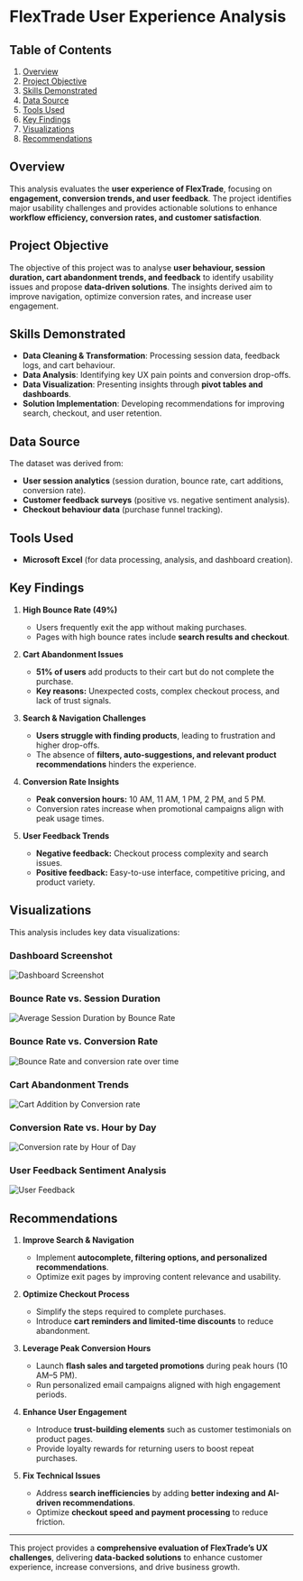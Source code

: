 # FlexTrade User Experience Analysis 

## Table of Contents
1. [Overview](#overview)
2. [Project Objective](#project-objective)
3. [Skills Demonstrated](#skills-demonstrated)
4. [Data Source](#data-source)
5. [Tools Used](#tools-used)
6. [Key Findings](#key-findings)
7. [Visualizations](#visualizations)
8. [Recommendations](#recommendations)

## Overview
This analysis evaluates the **user experience of FlexTrade**, focusing on **engagement, conversion trends, and user feedback**. The project identifies major usability challenges and provides actionable solutions to enhance **workflow efficiency, conversion rates, and customer satisfaction**.

## Project Objective
The objective of this project was to analyse **user behaviour, session duration, cart abandonment trends, and feedback** to identify usability issues and propose **data-driven solutions**. The insights derived aim to improve navigation, optimize conversion rates, and increase user engagement.

## Skills Demonstrated
- **Data Cleaning & Transformation**: Processing session data, feedback logs, and cart behaviour.
- **Data Analysis**: Identifying key UX pain points and conversion drop-offs.
- **Data Visualization**: Presenting insights through **pivot tables and dashboards**.
- **Solution Implementation**: Developing recommendations for improving search, checkout, and user retention.

## Data Source
The dataset was derived from:
- **User session analytics** (session duration, bounce rate, cart additions, conversion rate).
- **Customer feedback surveys** (positive vs. negative sentiment analysis).
- **Checkout behaviour data** (purchase funnel tracking).

## Tools Used
- **Microsoft Excel** (for data processing, analysis, and dashboard creation).

## Key Findings
1. **High Bounce Rate (49%)**
   - Users frequently exit the app without making purchases.
   - Pages with high bounce rates include **search results and checkout**.

2. **Cart Abandonment Issues**
   - **51% of users** add products to their cart but do not complete the purchase.
   - **Key reasons:** Unexpected costs, complex checkout process, and lack of trust signals.

3. **Search & Navigation Challenges**
   - **Users struggle with finding products**, leading to frustration and higher drop-offs.
   - The absence of **filters, auto-suggestions, and relevant product recommendations** hinders the experience.

4. **Conversion Rate Insights**
   - **Peak conversion hours:** 10 AM, 11 AM, 1 PM, 2 PM, and 5 PM.
   - Conversion rates increase when promotional campaigns align with peak usage times.

5. **User Feedback Trends**
   - **Negative feedback:** Checkout process complexity and search issues.
   - **Positive feedback:** Easy-to-use interface, competitive pricing, and product variety.

## Visualizations
This analysis includes key data visualizations:

### Dashboard Screenshot
![Dashboard Screenshot](dashboard-screenshot.png)

### Bounce Rate vs. Session Duration
![Average Session Duration by Bounce Rate](bouncesession-rate.png)

### Bounce Rate vs. Conversion Rate
![Bounce Rate and conversion rate over time](Images/bounceconversion-rate.png)

### Cart Abandonment Trends
![Cart Addition by Conversion rate](Images/cart-abandonment.png)

### Conversion Rate vs. Hour by Day
![Conversion rate by Hour of Day](Images/conversionhour-day.png)

### User Feedback Sentiment Analysis
![User Feedback](Images/user-feedback.png)

## Recommendations
1. **Improve Search & Navigation**
   - Implement **autocomplete, filtering options, and personalized recommendations**.
   - Optimize exit pages by improving content relevance and usability.

2. **Optimize Checkout Process**
   - Simplify the steps required to complete purchases.
   - Introduce **cart reminders and limited-time discounts** to reduce abandonment.

3. **Leverage Peak Conversion Hours**
   - Launch **flash sales and targeted promotions** during peak hours (10 AM–5 PM).
   - Run personalized email campaigns aligned with high engagement periods.

4. **Enhance User Engagement**
   - Introduce **trust-building elements** such as customer testimonials on product pages.
   - Provide loyalty rewards for returning users to boost repeat purchases.

5. **Fix Technical Issues**
   - Address **search inefficiencies** by adding **better indexing and AI-driven recommendations**.
   - Optimize **checkout speed and payment processing** to reduce friction.

---

This project provides a **comprehensive evaluation of FlexTrade’s UX challenges**, delivering **data-backed solutions** to enhance customer experience, increase conversions, and drive business growth.
